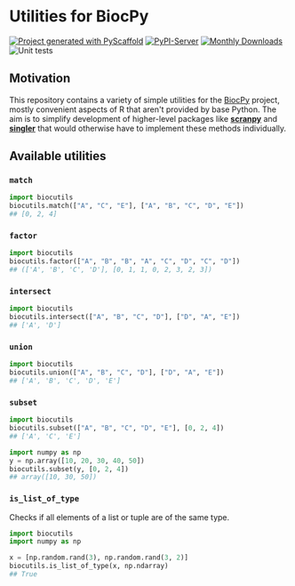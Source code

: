<!-- These are examples of badges you might want to add to your README:
     please update the URLs accordingly

[![Built Status](https://api.cirrus-ci.com/github/<USER>/biocutils.svg?branch=main)](https://cirrus-ci.com/github/<USER>/biocutils)
[![ReadTheDocs](https://readthedocs.org/projects/biocutils/badge/?version=latest)](https://biocutils.readthedocs.io/en/stable/)
[![Coveralls](https://img.shields.io/coveralls/github/<USER>/biocutils/main.svg)](https://coveralls.io/r/<USER>/biocutils)
[![Conda-Forge](https://img.shields.io/conda/vn/conda-forge/biocutils.svg)](https://anaconda.org/conda-forge/biocutils)
[![Twitter](https://img.shields.io/twitter/url/http/shields.io.svg?style=social&label=Twitter)](https://twitter.com/biocutils)
-->

# Utilities for BiocPy

[![Project generated with PyScaffold](https://img.shields.io/badge/-PyScaffold-005CA0?logo=pyscaffold)](https://pyscaffold.org/)
[![PyPI-Server](https://img.shields.io/pypi/v/biocutils.svg)](https://pypi.org/project/biocutils/)
[![Monthly Downloads](https://pepy.tech/badge/biocutils/month)](https://pepy.tech/project/biocutils)
![Unit tests](https://github.com/BiocPy/biocutils/actions/workflows/pypi-test.yml/badge.svg)

## Motivation

This repository contains a variety of simple utilities for the [BiocPy](https://github.com/BiocPy) project,
mostly convenient aspects of R that aren't provided by base Python.
The aim is to simplify development of higher-level packages like [**scranpy**](https://github.com/BiocPy/scranpy) and [**singler**](https://github.com/BiocPy/singler)
that would otherwise have to implement these methods individually.

## Available utilities

### `match`

```python
import biocutils
biocutils.match(["A", "C", "E"], ["A", "B", "C", "D", "E"])
## [0, 2, 4]
```

### `factor`

```python
import biocutils
biocutils.factor(["A", "B", "B", "A", "C", "D", "C", "D"])
## (['A', 'B', 'C', 'D'], [0, 1, 1, 0, 2, 3, 2, 3])
```

### `intersect`

```python
import biocutils
biocutils.intersect(["A", "B", "C", "D"], ["D", "A", "E"])
## ['A', 'D']
```

### `union`

```python
import biocutils
biocutils.union(["A", "B", "C", "D"], ["D", "A", "E"])
## ['A', 'B', 'C', 'D', 'E']
```

### `subset`

```python
import biocutils
biocutils.subset(["A", "B", "C", "D", "E"], [0, 2, 4])
## ['A', 'C', 'E']

import numpy as np
y = np.array([10, 20, 30, 40, 50])
biocutils.subset(y, [0, 2, 4])
## array([10, 30, 50])
```

### `is_list_of_type`

Checks if all elements of a list or tuple are of the same type.

```python
import biocutils
import numpy as np

x = [np.random.rand(3), np.random.rand(3, 2)]
biocutils.is_list_of_type(x, np.ndarray)
## True
```
